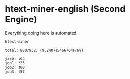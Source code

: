 # htext-miner-english (Second Engine)

Everything doing here is automated.

```
htext-miner

total: 880/9523 (9.240785466764676%)

job0: 198
job1: 225
job2: 300
job3: 157
```